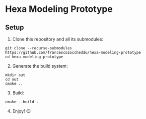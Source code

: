 # Hexa Modeling Prototype
## Setup
1. Clone this repository and all its submodules:
```Shell
git clone --recurse-submodules https://github.com/francescozoccheddu/hexa-modeling-prototype
cd hexa-modeling-prototype
```
2. Generate the build system:
```Shell
mkdir out
cd out
cmake ..
```
3. Build:
```Shell
cmake --build .
```
4. Enjoy! 😉